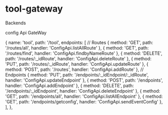 # tool-gateway
Backends



config Api GateWay



  {
    name: 'tool',
    path: '/tool',
    endpoints: [
      // Routes
      { method: 'GET', path: '/routes/all', handler: 'ConfigApi.listAllRoute' },
      { method: 'GET', path: '/routes/find', handler: 'ConfigApi.findbyNameRoute' },
      { method: 'DELETE', path: '/routes/:_idRoute', handler: 'ConfigApi.deleteRoute' },
      { method: 'PUT', path: '/routes/:_idRoute', handler: 'ConfigApi.updateRoute' },
      { method: 'POST', path: '/routes', handler: 'ConfigApi.addRoute' },
      // Endpoints
      { method: 'PUT', path: '/endpoints/:_idEndpoint/:_idRoute', handler: 'ConfigApi.updateEndpoint' },
      { method: 'POST', path: '/endpoints', handler: 'ConfigApi.addEndpoint' },
      { method: 'DELETE', path: '/endpoints/:_idEndpoint', handler: 'ConfigApi.deleteEndpoint' },
      { method: 'GET', path: '/endpoints/all', handler: 'ConfigApi.listAllEndpoint' },
      { method: 'GET', path: '/endpoints/getconfig', handler: 'ConfigApi.sendEventConfig' },
    ],
  },
